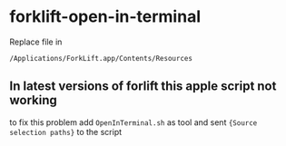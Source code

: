 forklift-open-in-terminal
=========================

Replace file in 
```
/Applications/ForkLift.app/Contents/Resources
```

## In latest versions of forlift this apple script not working

to fix this problem add ```OpenInTerminal.sh```
as tool and sent ```{Source selection paths}``` to the script
